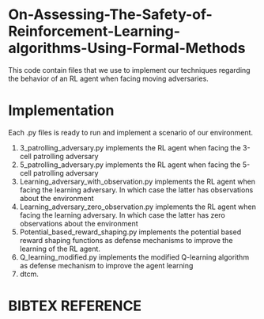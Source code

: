 # On-Assessing-The-Safety-of-Reinforcement-Learning-algorithms-Using-Formal-Methods
This code contain files that we use to implement our techniques regarding the behavior of an RL agent when facing moving adversaries.

# Implementation

Each .py files is ready to run and implement a scenario of our environment.

1. 3_patrolling_adversary.py implements the RL agent when facing the 3-cell patrolling adversary
2. 5_patrolling_adversary.py implements the RL agent when facing the 5-cell patrolling adversary
3. Learning_adversary_with_observation.py implements the RL agent when facing the learning adversary. In which case the latter has observations about the environment
4. Learning_adversary_zero_observation.py implements the RL agent when facing the learning adversary. In which case the latter has zero observations about the environment
5. Potential_based_reward_shaping.py implements the potential based reward shaping functions as defense mechanisms to improve the learning of the RL agent. 
6. Q_learning_modified.py implements the modified Q-learning algorithm as defense mechanism to improve the agent learning
7. dtcm.

# BIBTEX REFERENCE

